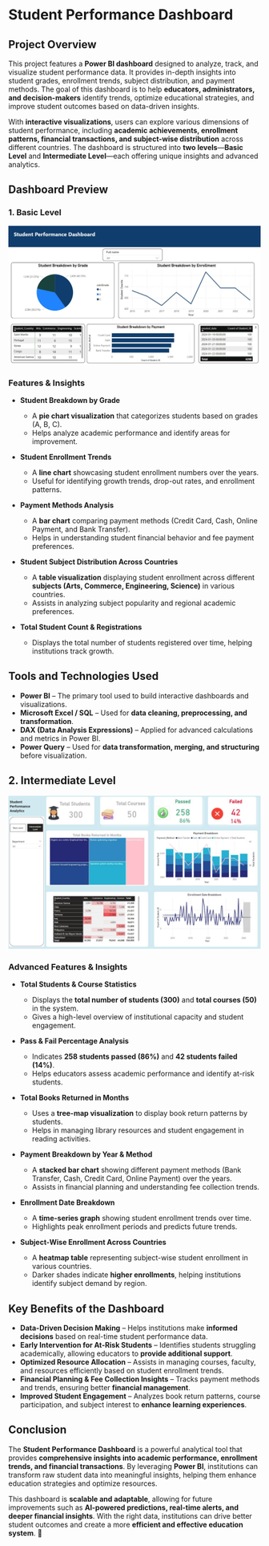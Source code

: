 # **Student Performance Dashboard**

## **Project Overview**  
This project features a **Power BI dashboard** designed to analyze, track, and visualize student performance data. It provides in-depth insights into student grades, enrollment trends, subject distribution, and payment methods. The goal of this dashboard is to help **educators, administrators, and decision-makers** identify trends, optimize educational strategies, and improve student outcomes based on data-driven insights.  

With **interactive visualizations**, users can explore various dimensions of student performance, including **academic achievements, enrollment patterns, financial transactions, and subject-wise distribution** across different countries. The dashboard is structured into **two levels**—**Basic Level** and **Intermediate Level**—each offering unique insights and advanced analytics.  

## **Dashboard Preview**  

### **1. Basic Level**  
![Basic Level Dashboard](https://github.com/Sofiya-Banmala/Power-BI-Portfolio-Projects/blob/main/Images/studentdash.JPG)  

### **Features & Insights**  

- **Student Breakdown by Grade**  
  - A **pie chart visualization** that categorizes students based on grades (A, B, C).  
  - Helps analyze academic performance and identify areas for improvement.  

- **Student Enrollment Trends**  
  - A **line chart** showcasing student enrollment numbers over the years.  
  - Useful for identifying growth trends, drop-out rates, and enrollment patterns.  

- **Payment Methods Analysis**  
  - A **bar chart** comparing payment methods (Credit Card, Cash, Online Payment, and Bank Transfer).  
  - Helps in understanding student financial behavior and fee payment preferences.  

- **Student Subject Distribution Across Countries**  
  - A **table visualization** displaying student enrollment across different **subjects (Arts, Commerce, Engineering, Science)** in various countries.  
  - Assists in analyzing subject popularity and regional academic preferences.  

- **Total Student Count & Registrations**  
  - Displays the total number of students registered over time, helping institutions track growth.  

## **Tools and Technologies Used**  

-  **Power BI** – The primary tool used to build interactive dashboards and visualizations.  
-  **Microsoft Excel / SQL** – Used for **data cleaning, preprocessing, and transformation**.  
-  **DAX (Data Analysis Expressions)** – Applied for advanced calculations and metrics in Power BI.  
-  **Power Query** – Used for **data transformation, merging, and structuring** before visualization.  

## **2. Intermediate Level**  
![Intermediate Level Dashboard](https://github.com/Sofiya-Banmala/Power-BI-Portfolio-Projects/blob/main/Images/Intermediate%20level%20dash.JPG)  

### **Advanced Features & Insights**  

- **Total Students & Course Statistics**  
  - Displays the **total number of students (300)** and **total courses (50)** in the system.  
  - Gives a high-level overview of institutional capacity and student engagement.  

- **Pass & Fail Percentage Analysis**  
  - Indicates **258 students passed (86%)** and **42 students failed (14%)**.  
  - Helps educators assess academic performance and identify at-risk students.  

- **Total Books Returned in Months**  
  - Uses a **tree-map visualization** to display book return patterns by students.  
  - Helps in managing library resources and student engagement in reading activities.  

- **Payment Breakdown by Year & Method**  
  - A **stacked bar chart** showing different payment methods (Bank Transfer, Cash, Credit Card, Online Payment) over the years.  
  - Assists in financial planning and understanding fee collection trends.  

- **Enrollment Date Breakdown**  
  - A **time-series graph** showing student enrollment trends over time.  
  - Highlights peak enrollment periods and predicts future trends.  

- **Subject-Wise Enrollment Across Countries**  
  - A **heatmap table** representing subject-wise student enrollment in various countries.  
  - Darker shades indicate **higher enrollments**, helping institutions identify subject demand by region.  

## **Key Benefits of the Dashboard**  

-  **Data-Driven Decision Making** – Helps institutions make **informed decisions** based on real-time student performance data.  
-  **Early Intervention for At-Risk Students** – Identifies students struggling academically, allowing educators to **provide additional support**.  
-  **Optimized Resource Allocation** – Assists in managing courses, faculty, and resources efficiently based on student enrollment trends.  
-  **Financial Planning & Fee Collection Insights** – Tracks payment methods and trends, ensuring better **financial management**.  
-  **Improved Student Engagement** – Analyzes book return patterns, course participation, and subject interest to **enhance learning experiences**.  

## **Conclusion**  
The **Student Performance Dashboard** is a powerful analytical tool that provides **comprehensive insights into academic performance, enrollment trends, and financial transactions**. By leveraging **Power BI**, institutions can transform raw student data into meaningful insights, helping them enhance education strategies and optimize resources.  

This dashboard is **scalable and adaptable**, allowing for future improvements such as **AI-powered predictions, real-time alerts, and deeper financial insights**. With the right data, institutions can drive better student outcomes and create a more **efficient and effective education system**. 🚀  
